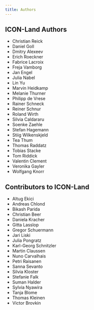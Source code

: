 ```yaml
---
title: Authors
---
```

## ICON-Land Authors

- Christian Reick
- Daniel Goll
- Dmitry Alexeev
- Erich Roeckner
- Fabrice Lacroix
- Freja Vamborg
- Jan Engel
- Julia Nabel
- Lin Yu
- Marvin Heidkamp
- Melanie Thurner
- Philipp de Vrese
- Rainer Schneck
- Reiner Schnur
- Roland Wirth
- Silvia Caldararu
- Soenke Zaehle
- Stefan Hagemann
- Stiig Wilkenskjeld
- Tea Thum
- Thomas Raddatz
- Tobias Stacke
- Tom Riddick
- Valentin Clement
- Veronika Gayler
- Wolfgang Knorr

## Contributors to ICON-Land

- Altug Ekici
- Andreas Chlond
- Bikash Parida
- Christian Beer
- Daniela Kracher
- Gitta Lasslop
- Gregor Schuermann
- Jari Liski
- Julia Pongratz
- Karl-Georg Schnitzler
- Martin Claussen
- Nuno Carvalhais
- Petri Raisanen
- Sanna Sevanto
- Silvia Kloster
- Stefanie Falk
- Suman Halder
- Sylvia Nyawira
- Tanja Blome
- Thomas Kleinen
- Victor Brovkin
